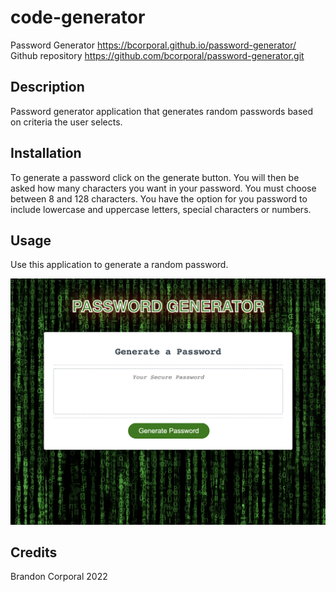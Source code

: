 # code-generator
Password Generator https://bcorporal.github.io/password-generator/
Github repository https://github.com/bcorporal/password-generator.git


## Description

Password generator application that generates random passwords based on criteria the user selects.

## Installation

To generate a password click on the generate button. 
You will then be asked how many characters you want in your password.
You must choose between 8 and 128 characters.
You have the option for you password to include lowercase and uppercase letters, special characters or numbers.

## Usage

Use this application to generate a random password.

![Password Generator](./assets/Screen%20Shot.png)

## Credits
Brandon Corporal 2022
